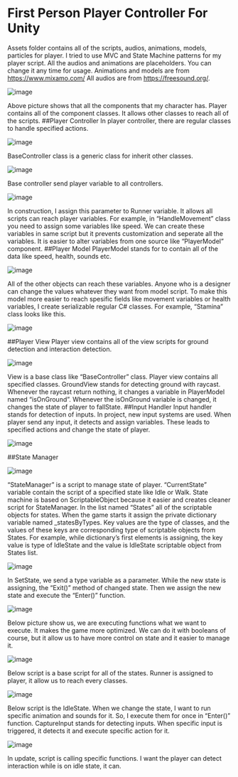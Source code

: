 # First Person Player Controller For Unity
Assets folder contains all of the scripts, audios, animations, models, particles for player. I tried to use MVC and State Machine patterns for my player script. All the audios and animations are placeholders. You can change it any time for usage.
Animations and models are from https://www.mixamo.com/
All audios are from https://freesound.org/.

![image](https://github.com/Bolzac/FPS_Shooter/assets/70448242/1348cb08-15a8-4203-a215-44c01fdc6cc2)

Above picture shows that all the components that my character has. Player contains all of the component classes. It allows other classes to reach all of the scripts.
##Player Controller
In player controller, there are regular classes to handle specified actions.

![image](https://github.com/Bolzac/FPS_Shooter/assets/70448242/e839513a-40ee-4ac9-a098-f6a4670611f0)

BaseController class is a generic class for inherit other classes.

![image](https://github.com/Bolzac/FPS_Shooter/assets/70448242/a7a9f337-7896-42d4-b8ec-182bad839792)

Base controller send player variable to all controllers.

![image](https://github.com/Bolzac/FPS_Shooter/assets/70448242/68ecf3d7-cbc6-4ee8-84bf-d9c3814ba2cb)

In construction, I assign this parameter to Runner variable. It allows all scripts can reach player variables. For example, in “HandleMovement” class you need to assign some variables like speed. We can create these variables in same script but it prevents customization and seperate all the variables. It is easier to alter variables from one source like “PlayerModel” component.
##Player Model
PlayerModel stands for to contain all of the data like speed, health, sounds etc.

![image](https://github.com/Bolzac/FPS_Shooter/assets/70448242/4a52b013-7298-4ed1-93ac-ffae7edc74c4)

All of the other objects can reach these variables. Anyone who is a designer can change the values whatever they want from model script. To make this model more easier to reach spesific fields like movement variables or health variables, I create serializable regular C# classes. For example, “Stamina” class looks like this.

![image](https://github.com/Bolzac/FPS_Shooter/assets/70448242/528a0ba6-8878-4e06-928a-9f9105c9b7a8)

##Player View
Player view contains all of the view scripts for ground detection and interaction detection.

![image](https://github.com/Bolzac/FPS_Shooter/assets/70448242/971bf0bf-0aba-452a-bc65-e065a3b50174)

View is a base class like “BaseController” class. Player view contains all specified classes. GroundView stands for detecting ground with raycast. Whenever the raycast return nothing, it changes a variable in PlayerModel named “isOnGround”. Whenever the isOnGround variable is changed, it changes the state of player to fallState.
##Input Handler
Input handler stands for detection of inputs. In project, new input systems are used. When player send any input, it detects and assign variables. These leads to specified actions and change the state of player.

![image](https://github.com/Bolzac/FPS_Shooter/assets/70448242/56f88255-67d7-4e1a-b98d-c21ede1bc68e)

##State Manager

![image](https://github.com/Bolzac/FPS_Shooter/assets/70448242/fc4d563b-558b-4d63-9108-2ac4f4102c8c)

“StateManager” is a script to manage state of player. “CurrentState” variable contain the script of a specified state like Idle or Walk. 
State machine is based on ScriptableObject because it easier and creates cleaner script for StateManager.
In the list named “States” all of the scriptable objects for states. When the game starts it assign the private dictionary variable named _statesByTypes. Key values are the type of classes, and the values of these keys are corresponding type of scriptable objects from States. For example, while dictionary’s first elements is assigning, the key value is type of IdleState and the value is IdleState scriptable object from States list.

![image](https://github.com/Bolzac/FPS_Shooter/assets/70448242/6801ae38-ab19-4034-afc3-164fe27674cf)

In SetState, we send a type variable as a parameter. While the new state is assigning, the “Exit()” method of changed state. Then we assign the new state and execute the “Enter()” function.

![image](https://github.com/Bolzac/FPS_Shooter/assets/70448242/fb75537f-27fc-4f28-b91c-0bc18b98bf88)

Below picture show us, we are executing functions what we want to execute. It makes the game more optimized. We can do it with booleans of course, but it allow us to have more control on state and it easier to manage it.

![image](https://github.com/Bolzac/FPS_Shooter/assets/70448242/d92bffcf-64a6-4f4e-8767-e39a5f76acd4)

Below script is a base script for all of the states. Runner is assigned to player, it allow us to reach every classes.

![image](https://github.com/Bolzac/FPS_Shooter/assets/70448242/214bf03a-d2c0-413e-8543-5a0fe969cdca)

Below script is the IdleState. When we change the state, I want to run specific animation and sounds for it. So, I execute them for once in “Enter()” function.
CaptureInput stands for detecting inputs. When specific input is triggered, it detects it and execute specific action for it.

![image](https://github.com/Bolzac/FPS_Shooter/assets/70448242/37953e69-5371-4230-8b21-26a39198ff11)

In update, script is calling specific functions. I want the player can detect interaction while is on idle state, it can.
